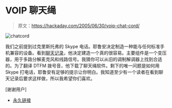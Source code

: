 # VOIP 聊天绳

> 原文：<https://hackaday.com/2005/06/30/voip-chat-cord/>

![chatcord](img/a2a4f0b51a314ac429a88926928650ef.png)

我们之前提到过克里斯托弗的 Skype 电话。耶鲁安决定制造一种能与任何标准手机兼容的设备。看到[聊天记录](http://www.chat-cord.com/)，他决定建造一个真的很容易。主要组件是一个变压器，用于多路分解麦克风和线路信号。我猜你可以从旧的调制解调器上找到合适的。为了翻译 DTFM 拨号音，他下载了聊天绳软件。剩下的唯一问题是如何用 Skype 打电话，耶鲁安有足够的提示让你明白。我知道至少有一个读者在看到聊天记录后要求这样做，所以我希望你们喜欢。

[谢谢用户]

*   [永久链接](http://www.grynx.com/index.php/projects/build-your-own-chat-cord/)